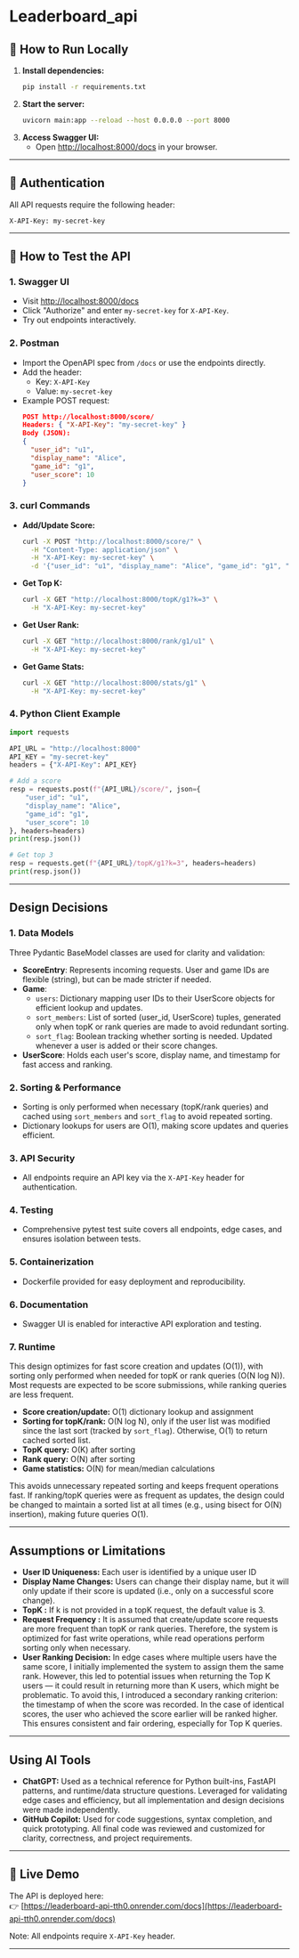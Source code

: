 # Leaderboard_api

## 🚀 How to Run Locally

1. **Install dependencies:**
   ```sh
   pip install -r requirements.txt
   ```
2. **Start the server:**
   ```sh
   uvicorn main:app --reload --host 0.0.0.0 --port 8000
   ```
3. **Access Swagger UI:**
   - Open [http://localhost:8000/docs](http://localhost:8000/docs) in your browser.

---
## 🔐 Authentication
All API requests require the following header:
```
X-API-Key: my-secret-key
```
---

## 🧪 How to Test the API

### 1. Swagger UI
- Visit [http://localhost:8000/docs](http://localhost:8000/docs)
- Click "Authorize" and enter `my-secret-key` for `X-API-Key`.
- Try out endpoints interactively.

### 2. Postman
- Import the OpenAPI spec from `/docs` or use the endpoints directly.
- Add the header:
  - Key: `X-API-Key`
  - Value: `my-secret-key`
- Example POST request:
  ```json
  POST http://localhost:8000/score/
  Headers: { "X-API-Key": "my-secret-key" }
  Body (JSON):
  {
    "user_id": "u1",
    "display_name": "Alice",
    "game_id": "g1",
    "user_score": 10
  }
  ```

### 3. curl Commands
- **Add/Update Score:**
  ```sh
  curl -X POST "http://localhost:8000/score/" \
    -H "Content-Type: application/json" \
    -H "X-API-Key: my-secret-key" \
    -d '{"user_id": "u1", "display_name": "Alice", "game_id": "g1", "user_score": 10}'
  ```
- **Get Top K:**
  ```sh
  curl -X GET "http://localhost:8000/topK/g1?k=3" \
    -H "X-API-Key: my-secret-key"
  ```
- **Get User Rank:**
  ```sh
  curl -X GET "http://localhost:8000/rank/g1/u1" \
    -H "X-API-Key: my-secret-key"
  ```
- **Get Game Stats:**
  ```sh
  curl -X GET "http://localhost:8000/stats/g1" \
    -H "X-API-Key: my-secret-key"
  ```

### 4. Python Client Example
```python
import requests

API_URL = "http://localhost:8000"
API_KEY = "my-secret-key"
headers = {"X-API-Key": API_KEY}

# Add a score
resp = requests.post(f"{API_URL}/score/", json={
    "user_id": "u1",
    "display_name": "Alice",
    "game_id": "g1",
    "user_score": 10
}, headers=headers)
print(resp.json())

# Get top 3
resp = requests.get(f"{API_URL}/topK/g1?k=3", headers=headers)
print(resp.json())
```

---

## Design Decisions

### 1. Data Models
Three Pydantic BaseModel classes are used for clarity and validation:
- **ScoreEntry**: Represents incoming requests. User and game IDs are flexible (string), but can be made stricter if needed.
- **Game**:
    - `users`: Dictionary mapping user IDs to their UserScore objects for efficient lookup and updates.
    - `sort_members`: List of sorted (user_id, UserScore) tuples, generated only when topK or rank queries are made to avoid redundant sorting.
    - `sort_flag`: Boolean tracking whether sorting is needed. Updated whenever a user is added or their score changes.
- **UserScore**: Holds each user's score, display name, and timestamp for fast access and ranking.

### 2. Sorting & Performance
- Sorting is only performed when necessary (topK/rank queries) and cached using `sort_members` and `sort_flag` to avoid repeated sorting.
- Dictionary lookups for users are O(1), making score updates and queries efficient.

### 3. API Security
- All endpoints require an API key via the `X-API-Key` header for authentication.

### 4. Testing
- Comprehensive pytest test suite covers all endpoints, edge cases, and ensures isolation between tests.

### 5. Containerization
- Dockerfile provided for easy deployment and reproducibility.

### 6. Documentation
- Swagger UI is enabled for interactive API exploration and testing.

### 7. Runtime
This design optimizes for fast score creation and updates (O(1)), with sorting only performed when needed for topK or rank queries (O(N log N)). Most requests are expected to be score submissions, while ranking queries are less frequent.

- **Score creation/update:** O(1) dictionary lookup and assignment
- **Sorting for topK/rank:** O(N log N), only if the user list was modified since the last sort (tracked by `sort_flag`). Otherwise, O(1) to return cached sorted list.
- **TopK query:** O(K) after sorting
- **Rank query:** O(N) after sorting
- **Game statistics:** O(N) for mean/median calculations

This avoids unnecessary repeated sorting and keeps frequent operations fast. If ranking/topK queries were as frequent as updates, the design could be changed to maintain a sorted list at all times (e.g., using bisect for O(N) insertion), making future queries O(1).

---
## Assumptions or Limitations

- **User ID Uniqueness:** Each user is identified by a unique user ID 
- **Display Name Changes:** Users can change their display name, but it will only update if their score is updated (i.e., only on a successful score change).
- **TopK :** If k is not provided in a topK request, the default value is 3.
- **Request Frequency  :** It is assumed that create/update score requests are more frequent than topK or rank queries. Therefore, the system is optimized for fast write operations, while read operations perform sorting only when necessary.
- **User Ranking Decision:** In edge cases where multiple users have the same score, I initially implemented the system to assign them the same rank. However, this led to potential issues when returning the Top K users — it could result in returning more than K users, which might be problematic.
To avoid this, I introduced a secondary ranking criterion: the timestamp of when the score was recorded. In the case of identical scores, the user who achieved the score earlier will be ranked higher. This ensures consistent and fair ordering, especially for Top K queries.

---
## Using AI Tools
- **ChatGPT:** Used as a technical reference for Python built-ins, FastAPI patterns, and runtime/data structure questions. Leveraged for validating edge cases and efficiency, but all implementation and design decisions were made independently.
- **GitHub Copilot:** Used for code suggestions, syntax completion, and quick prototyping. All final code was reviewed and customized for clarity, correctness, and project requirements.

---

## 🔗 Live Demo
The API is deployed here:  
👉 [https://leaderboard-api-tth0.onrender.com/docs](https://leaderboard-api-tth0.onrender.com/docs)

Note: All endpoints require `X-API-Key` header.

---

